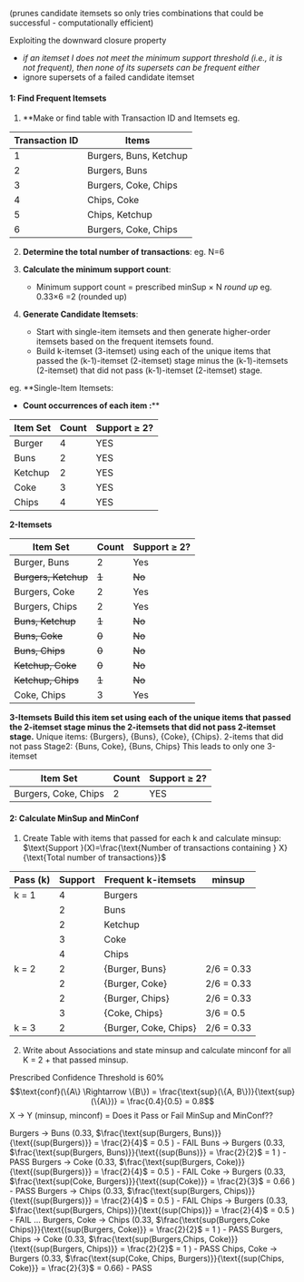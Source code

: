 (prunes candidate itemsets so only tries combinations that could be successful - computationally efficient)

Exploiting the downward closure property
- *if an itemset $I$ does not meet the minimum support threshold (i.e., it is not frequent), then none of its supersets can be frequent either*
 - ignore supersets of a failed candidate itemset

#### 1: Find Frequent Itemsets 
1. **Make or find table with Transaction ID and Itemsets
eg. 

| Transaction ID | Items                  |
| -------------- | ---------------------- |
| 1              | Burgers, Buns, Ketchup |
| 2              | Burgers, Buns          |
| 3              | Burgers, Coke, Chips   |
| 4              | Chips, Coke            |
| 5              | Chips, Ketchup         |
| 6              | Burgers, Coke, Chips   |
2. **Determine the total number of transactions**: 
eg. N=6

3. **Calculate the minimum support count**:
    - Minimum support count = prescribed minSup × N   *round up*
eg. 0.33×6 =2 (rounded up)

4.  **Generate Candidate Itemsets**:
    - Start with single-item itemsets and then generate higher-order itemsets based on the frequent itemsets found.
    - Build k-itemset (3-itemset) using each of the unique items that passed the (k-1)-itemset (2-itemset) stage minus the (k-1)-itemsets  (2-itemset) that did not pass (k-1)-itemset (2-itemset) stage. 
    
eg. 
**Single-Item Itemsets:
- **Count occurrences of each item :****

| Item Set | Count | Support ≥ 2? |
| -------- | ----- | ------------ |
| Burger   | 4     | YES          |
| Buns     | 2     | YES          |
| Ketchup  | 2     | YES          |
| Coke     | 3     | YES          |
| Chips    | 4     | YES          |

**2-Itemsets**

| Item Set             | Count | Support ≥ 2? |
| -------------------- | ----- | ------------ |
| Burger, Buns         | 2     | Yes          |
| ~~Burgers, Ketchup~~ | ~~1~~ | ~~No~~       |
| Burgers, Coke        | 2     | Yes          |
| Burgers, Chips       | 2     | Yes          |
| ~~Buns, Ketchup~~    | ~~1~~ | ~~No~~       |
| ~~Buns, Coke~~       | ~~0~~ | ~~No~~       |
| ~~Buns, Chips~~      | ~~0~~ | ~~No~~       |
| ~~Ketchup, Coke~~    | ~~0~~ | ~~No~~       |
| ~~Ketchup, Chips~~   | ~~1~~ | ~~No~~       |
| Coke, Chips          | 3     | Yes          |

**3-Itemsets** 
**Build this item set using each of the unique items that passed the 2-itemset stage minus the 2-itemsets that did not pass 2-itemset stage.** 
Unique items: {Burgers}, {Buns}, {Coke}, {Chips}.
2-items that did not pass Stage2: {Buns, Coke}, {Buns, Chips}
This leads to only one 3-itemset

| Item Set             | Count | Support ≥ 2? |
| -------------------- | ----- | ------------ |
| Burgers, Coke, Chips | 2     | YES          |

#### 2: Calculate MinSup and MinConf

1. Create Table with items that passed for each k and calculate minsup: 
$\text{Support }(X)=\frac{\text{Number of transactions containing } X}{\text{Total number of transactions}}$

| Pass (k) | Support | Frequent k-itemsets   | minsup     |
| -------- | ------- | --------------------- | ---------- |
| k = 1    | 4       | Burgers               |            |
|          | 2       | Buns                  |            |
|          | 2       | Ketchup               |            |
|          | 3       | Coke                  |            |
|          | 4       | Chips                 |            |
| k = 2    | 2       | {Burger, Buns}        | 2/6 = 0.33 |
|          | 2       | {Burger, Coke}        | 2/6 = 0.33 |
|          | 2       | {Burger, Chips}       | 2/6 = 0.33 |
|          | 3       | {Coke, Chips}         | 3/6 = 0.5  |
| k = 3    | 2       | {Burger, Coke, Chips} | 2/6 = 0.33 |

2. Write about Associations and state minsup and calculate minconf for all K = 2 + that passed minsup. 

Prescribed Confidence Threshold is 60%
$$\text{conf}(\{A\} \Rightarrow \{B\}) = \frac{\text{sup}(\{A, B\})}{\text{sup}(\{A\})} = \frac{0.4}{0.5} = 0.8$$
X $\rightarrow$ Y (minsup, minconf) = Does it Pass or Fail MinSup and MinConf??

Burgers $\rightarrow$ Buns (0.33, $\frac{\text{sup(Burgers, Buns)}}{\text{(sup(Burgers)}} = \frac{2}{4}$  = 0.5 ) - FAIL 
Buns $\rightarrow$ Burgers (0.33, $\frac{\text{sup(Burgers, Buns)}}{\text{(sup(Buns)}} = \frac{2}{2}$  = 1 ) - PASS
Burgers $\rightarrow$ Coke (0.33, $\frac{\text{sup(Burgers, Coke)}}{\text{(sup(Burgers)}} = \frac{2}{4}$  = 0.5 ) - FAIL 
Coke $\rightarrow$ Burgers (0.33, $\frac{\text{sup(Coke, Burgers)}}{\text{(sup(Coke)}} = \frac{2}{3}$  = 0.66 ) - PASS
Burgers $\rightarrow$ Chips (0.33, $\frac{\text{sup(Burgers, Chips)}}{\text{(sup(Burgers)}} = \frac{2}{4}$  = 0.5 ) - FAIL 
Chips $\rightarrow$ Burgers (0.33, $\frac{\text{sup(Burgers, Chips)}}{\text{(sup(Chips)}} = \frac{2}{4}$  = 0.5 ) - FAIL 
...
Burgers, Coke $\to$ Chips (0.33, $\frac{\text{sup(Burgers,Coke Chips)}}{\text{(sup(Burgers, Coke)}} = \frac{2}{2}$ = 1 ) - PASS
Burgers, Chips $\to$ Coke (0.33, $\frac{\text{sup(Burgers,Chips, Coke)}}{\text{(sup(Burgers,  Chips)}} = \frac{2}{2}$ = 1 ) - PASS
Chips, Coke $\to$ Burgers (0.33, $\frac{\text{sup(Coke, Chips, Burgers)}}{\text{(sup(Chips, Coke)}} = \frac{2}{3}$ = 0.66) - PASS